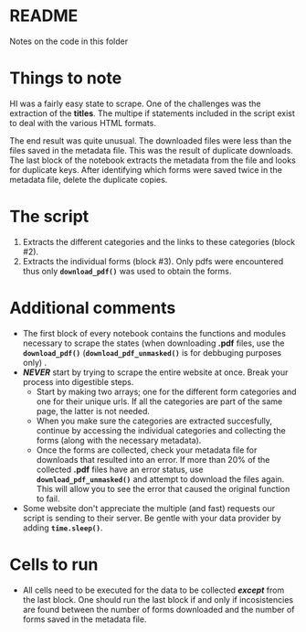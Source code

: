 # README

Notes on the code in this folder

# Things to note

HI was a fairly easy state to scrape. One of the challenges was the extraction of the **titles**. The multipe if statements included in the script exist to deal with the various HTML formats.

The end result was quite unusual. The downloaded files were less than the files saved in the metadata file. This was the result of duplicate downloads. The last block of the notebook extracts the metadata from the file and looks for duplicate keys. After identifying which forms were saved twice in the metadata file, delete the duplicate copies.

# The script

1. Extracts the different categories and the links to these categories (block #2).
2. Extracts the individual forms (block #3). Only pdfs were encountered thus only **`download_pdf()`** was used to obtain the forms.

# Additional comments

- The first block of every notebook contains the functions and modules necessary to scrape the states (when downloading **.pdf** files, use the **`download_pdf()`** (**`download_pdf_unmasked()`** is for debbuging purposes only) .
- **_NEVER_** start by trying to scrape the entire website at once. Break your process into digestible steps.
  - Start by making two arrays; one for the different form categories and one for their unique urls. If all the categories are part of the same page, the latter is not needed.
  - When you make sure the categories are extracted succesfully, continue by accessing the individual categories and collecting the forms (along with the necessary metadata).
  - Once the forms are collected, check your metadata file for downloads that resulted into an error. If more than 20% of the collected **.pdf** files have an error status, use **`download_pdf_unmasked()`** and attempt to download the files again. This will allow you to see the error that caused the original function to fail.
- Some website don't appreciate the multiple (and fast) requests our script is sending to their server. Be gentle with your data provider by adding **`time.sleep()`**.

# Cells to run

- All cells need to be executed for the data to be collected **_except_** from the last block. One should run the last block if and only if incosistencies are found between the number of forms downloaded and the number of forms saved in the metadata file.
